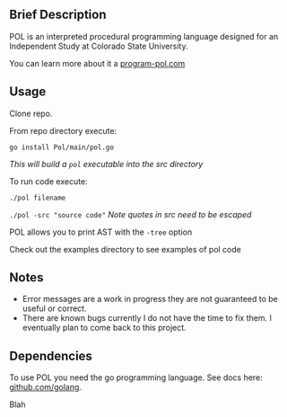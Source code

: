 ## Brief Description
POL is an interpreted procedural programming language designed
for an Independent Study at Colorado State University.

You can learn more about it a [program-pol.com](program-pol.com)

## Usage
Clone repo.

From repo directory execute: 

`go install Pol/main/pol.go`

*This will build a `pol` executable into the src directory*

To run code execute: 

`./pol filename`
                     
`./pol -src "source code"` *Note quotes in src need to be escaped*

POL allows you to print AST with the `-tree` option

Check out the examples directory to see examples of pol code

## Notes
* Error messages are a work in progress they are not guaranteed to be useful or correct.
* There are known bugs currently I do not have the time to fix them. I eventually plan to
  come back to this project.

## Dependencies
To use POL you need the go programming language. See docs here: [github.com/golang](https://github.com/golang).

Blah
